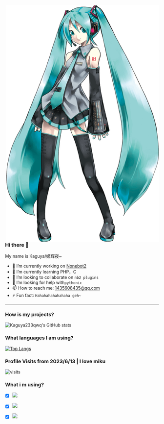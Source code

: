 <!--
**Kaguya233qwq/Kaguya233qwq** is a ✨ _special_ ✨ repository because its `README.md` (this file) appears on your GitHub profile.

Here are some ideas to get you started:

- 🔭 I’m currently working on ...
- 🌱 I’m currently learning ...
- 👯 I’m looking to collaborate on ...
- 🤔 I’m looking for help with ...
- 💬 Ask me about ...
- 📫 How to reach me: ...
- 😄 Pronouns: ...
- ⚡ Fun fact: ...
-->

<img align='right' src="https://github.com/Kaguya233qwq/Kaguya233qwq/blob/main/about_miku.png?raw=true" width="500">

### Hi there 👋
My name is Kaguya/姬辉夜~

- 🔭 I’m currently working on [Nonebot2](https://v2.nonebot.dev/)
- 🌱 I’m currently learning PHP，C
- 👯 I’m looking to collaborate on ```nb2 plugins```
- 🤔 I’m looking for help with```pythonic```
- 📫 How to reach me: 1435608435@qq.com
- ⚡ Fun fact: ```Hahahahahahahaha geh~```

---

### How is my projects?

![Kaguya233qwq's GitHub stats](https://github-readme-stats.vercel.app/api?username=Kaguya233qwq&show_icons=true&theme=tokyonight)

### What languages I am using?

[![Top Langs](https://github-readme-stats.vercel.app/api/top-langs/?username=Kaguya233qwq)](https://github.com/Cvandia/github-readme-stats)

### Profile Visits from 2023/6/13 | I love miku

![visits](https://count.getloli.com/get/@Kaguya233qwq?theme=rule34)

### What i m using?

- [x] <a href="https://code.visualstudio.com/"><img src="https://img.shields.io/badge/tools-VScode-green"></a> 

- [x] <a href="https://www.python.org/downloads/release/python-310/"><img src="https://img.shields.io/badge/python-3.10.0-blue"></a> 

- [x] <a href=""><img src="https://img.shields.io/badge/QQ-1435608435-yellow"></a>
